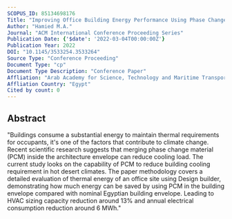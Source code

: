 ```yaml
---
SCOPUS_ID: 85134698176
Title: "Improving Office Building Energy Performance Using Phase Change Material in Building Envelope"
Author: "Hamied M.A."
Journal: "ACM International Conference Proceeding Series"
Publication Date: {'$date': '2022-03-04T00:00:00Z'}
Publication Year: 2022
DOI: "10.1145/3533254.3533264"
Source Type: "Conference Proceeding"
Document Type: "cp"
Document Type Description: "Conference Paper"
Affliation: "Arab Academy for Science, Technology and Maritime Transport"
Affliation Country: "Egypt"
Cited by count: 0
---
```


## Abstract
"Buildings consume a substantial energy to maintain thermal requirements for occupants, it's one of the factors that contribute to climate change. Recent scientific research suggests that merging phase change material (PCM) inside the architecture envelope can reduce cooling load. The current study looks on the capability of PCM to reduce building cooling requirement in hot desert climates. The paper methodology covers a detailed evaluation of thermal energy of an office site using Design builder, demonstrating how much energy can be saved by using PCM in the building envelope compared with nominal Egyptian building envelope. Leading to HVAC sizing capacity reduction around 13% and annual electrical consumption reduction around 6 MWh."
